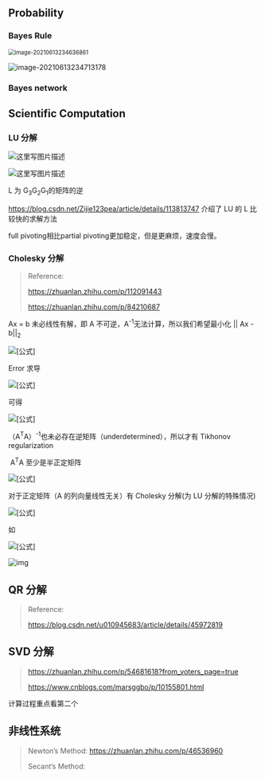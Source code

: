 ## Probability

### Bayes Rule

<img src="C:\Users\28240\AppData\Roaming\Typora\typora-user-images\image-20210613234636861.png" alt="image-20210613234636861" style="zoom:80%;" />

![image-20210613234713178](C:\Users\28240\AppData\Roaming\Typora\typora-user-images\image-20210613234713178.png)

### Bayes network

## Scientific Computation

### LU 分解

![这里写图片描述](https://img-blog.csdn.net/20160925154352400)

![这里写图片描述](https://img-blog.csdn.net/20160925154429668)

L 为 G<sub>3</sub>G<sub>2</sub>G<sub>1</sub>的矩阵的逆

https://blog.csdn.net/Zijie123pea/article/details/113813747 介绍了 LU 的 L 比较快的求解方法

full pivoting相比partial pivoting更加稳定，但是更麻烦，速度会慢。

### Cholesky 分解

> Reference:
>
> https://zhuanlan.zhihu.com/p/112091443
>
> https://zhuanlan.zhihu.com/p/84210687

Ax = b 未必线性有解，即 A 不可逆，A<sup>-1</sup>无法计算，所以我们希望最小化 || Ax - b||<sub>2</sub>		

![[公式]](https://www.zhihu.com/equation?tex=%5Cbegin%7Balign%2A%7D+%7C%7C+A%5Cmathbf%7Bx%7D+-+%5Cmathbf%7Bb%7D+%7C%7C%5E2+%7B%7D+%26%3D+%28A%5Cmathbf%7Bx%7D+-+%5Cmathbf%7Bb%7D%29%5Ccdot%28A%5Cmathbf%7Bx%7D+-+%5Cmathbf%7Bb%7D%29+%5C%5C+%26%3D+%28A%5Cmathbf%7Bx%7D+-+%5Cmathbf%7Bb%7D%29%5ET+%5Ccdot+%28A%5Cmathbf%7Bx%7D+-+%5Cmathbf%7Bb%7D%29+%5C%5C+%26%3D+%28%5Cmathbf%7Bx%7D%5ETA%5ET+-+%5Cmathbf%7Bb%7D%5ET%29+%5Ccdot+%28A%5Cmathbf%7Bx%7D+-+%5Cmathbf%7Bb%7D%29%5C%5C+%26%3D+%28%5Cmathbf%7Bx%7D%5ETA%5ETA%5Cmathbf%7Bx%7D+-+2%5Cmathbf%7Bb%7D%5ETA%5Cmathbf%7Bx%7D+%2B+%5Cmathbf%7Bb%7D%5ET%5Cmathbf%7Bb%7D%29++%5Cend%7Balign%2A%7D%5C%5C)

Error 求导

![[公式]](https://www.zhihu.com/equation?tex=+%5Cfrac%7B%5Cpartial+E%7D%7B%5Cpartial+%5Cmathbf%7Bx%7D%7D+%3D++2A%5ETA%5Cmathbf%7Bx%7D+-+2+A%5ET+%5Cmathbf%7Bb%7D%3D+0+%5C%5C)

可得

![[公式]](https://www.zhihu.com/equation?tex=+%5Cmathbf%7Bx%7D+%3D+%28A%5ETA%29%5E%7B-1%7D+A%5ET+%5Cmathbf%7Bb%7D++%5Ctag%7B2%7D%5C%5C)

（A<sup>T</sup>A）<sup>-1</sup>也未必存在逆矩阵（underdetermined），所以才有 Tikhonov regularization

​	A<sup>T</sup>A 至少是半正定矩阵

![[公式]](https://www.zhihu.com/equation?tex=x%5ETA%5ETAx+%3D+%28Ax%29%5ET+%5Ccdot+Ax+%3D+%7C%7CAx%7C%7C%5E2%5C%5C)

对于正定矩阵（A 的列向量线性无关）有 Cholesky 分解(为 LU 分解的特殊情况)

![[公式]](https://www.zhihu.com/equation?tex=A+%3D+LL%5ET+%5C%5C)

如

![[公式]](https://www.zhihu.com/equation?tex=%7B%5Cdisplaystyle+%7B%5Cbegin%7Baligned%7D%5Cleft%28%7B%5Cbegin%7Barray%7D%7B%2A%7B3%7D%7Br%7D%7D4%2612%26-16%5C%5C12%2637%26-43%5C%5C-16%26-43%2698%5C%5C%5Cend%7Barray%7D%7D%5Cright%29%3D%5Cleft%28%7B%5Cbegin%7Barray%7D%7B%2A%7B3%7D%7Br%7D%7D2%260%260%5C%5C6%261%260%5C%5C-8%265%263%5C%5C%5Cend%7Barray%7D%7D%5Cright%29%5Cleft%28%7B%5Cbegin%7Barray%7D%7B%2A%7B3%7D%7Br%7D%7D2%266%26-8%5C%5C0%261%265%5C%5C0%260%263%5C%5C%5Cend%7Barray%7D%7D%5Cright%29%5Cend%7Baligned%7D%7D%7D%5C%5C)

![img](https://img-blog.csdn.net/20170512235036629)

## QR 分解

> Reference:
>
> https://blog.csdn.net/u010945683/article/details/45972819

## SVD 分解

>https://zhuanlan.zhihu.com/p/54681618?from_voters_page=true
>
>https://www.cnblogs.com/marsggbo/p/10155801.html

计算过程重点看第二个

## 非线性系统

> Newton’s Method:	https://zhuanlan.zhihu.com/p/46536960
>
> Secant’s Method: 